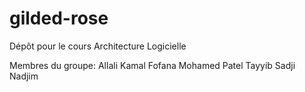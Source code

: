 # gilded-rose
Dépôt pour le cours Architecture Logicielle

Membres du groupe:
  Allali Kamal
  Fofana Mohamed
  Patel Tayyib
  Sadji Nadjim
  
